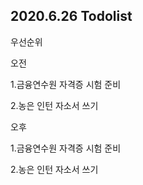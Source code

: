 ## 2020.6.26 Todolist



우선순위





오전

1.금융연수원 자격증 시험 준비

2.농은 인턴 자소서 쓰기

오후

1.금융연수원 자격증 시험 준비

2.농은 인턴 자소서 쓰기